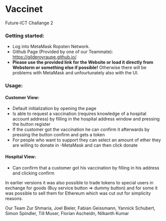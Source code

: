 # Vaccinet
Future-ICT Challange 2

### Getting started:
- Log into MetaMask Ropsten Network.
- Github Page (Provided by one of our Teammate): https://gilderoyraupe.github.io/
- **Please use the provided link for the Website or load it directly from Webstorm or something else if possible!** Otherwise there will be problems with MetaMask and unfourtunately also with the UI.

### Usage:

#### Customer View:
- Default initialization by opening the page
- Is able to request a vaccination (requires knowledge of a hospital account address) by filling in the hospital address window and pressing the button register
- If the customer got the vaccination he can confirm it afterwards by pressing the button confirm and gets a token
- For people who want to support they can select an amount of ether they are willing to donate in -MetaMask and can then click donate

#### Hospital View:
- Can confirm that a customer got his vaccination by filling in his address and clicking confirm

In earlier versions it was also possible to trade tokens to special users in exchange for goods (Buy service button => dummy button) and for some it was possible to sell them for Ethereum which was cut out for simplicity reasons.


Our Team
Zur Shmaria, Joel Bieler, Fabian Geissmann, Yannick Schubert, Simon Spindler, Till Muser, Florian Ascheidn, Nilkanth Kumar
